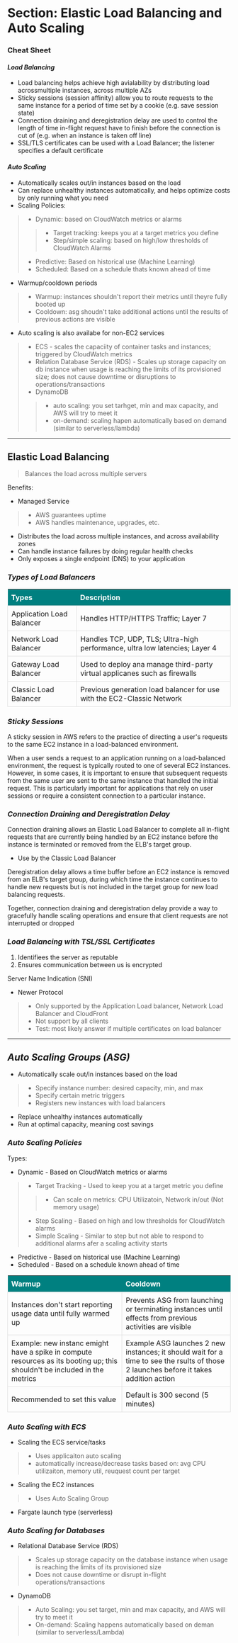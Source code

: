 # **Section: Elastic Load Balancing and Auto Scaling**

### **Cheat Sheet**

#### *Load Balancing*
* Load balancing helps achieve high avialability by distributing load acrossmultiple instances, across multiple AZs
* Sticky sessions (session affinity) allow you to route requests to the same instance for a period of time set by a cookie (e.g. save session state)
* Connection draining and deregistration delay are used to control the length of time in-flight request have to finish before the connection is cut of (e.g. when an instance is taken off line)
* SSL/TLS certificates can be used with a Load Balancer; the listener specifies a default certificate

#### *Auto Scaling*
* Automatically scales out/in instances based on the load
* Can replace unhealthy instances automatically, and helps optimize costs by only running what you need
* Scaling Policies:
> * Dynamic: based on CloudWatch metrics or alarms
>> * Target tracking: keeps you at a target metrics you define
>> * Step/simple scaling: based on high/low thresholds of CloudWatch Alarms
> * Predictive: Based on historical use (Machine Learning)
> * Scheduled: Based on a schedule thats known ahead of time
* Warmup/cooldown periods
> * Warmup: instances shouldn't report their metrics until theyre fully booted up
> * Cooldown: asg shoudn't take additional actions until the results of previous actions are visible
* Auto scaling is also availabe for non-EC2 services
> * ECS - scales the capaciity of container tasks and instances; triggered by CloudWatch metrics
> * Relation Database Service (RDS) - Scales up storage capacity on db instance when usage is reaching the limits of its provisioned size; does not cause downtime or disruptions to operations/transactions
> * DynamoDB
>> * auto scaling: you set tarhget, min and max capacity, and AWS will try to meet it
>> * on-demand: scaling hapen automatically based on demand (similar to serverless/lambda)

----

## **Elastic Load Balancing**

> Balances the load across multiple servers

Benefits:
* Managed Service
> * AWS guarantees uptime
> * AWS handles maintenance, upgrades, etc.
* Distributes the load across multiple instances, and across availability zones
* Can handle instance failures by doing regular health checks
* Only exposes a single endpoint (DNS) to your application

### *Types of Load Balancers*
| Types | Description |
| ----- | --- |
| Application Load Balancer | Handles HTTP/HTTPS Traffic; Layer 7 |
| Network Load Balancer | Handles TCP, UDP, TLS; Ultra-high performance, ultra low latencies; Layer 4 |
| Gateway Load Balancer | Used to deploy ana manage third-party virtual applicanes such as firewalls |
| Classic Load Balancer | Previous generation load balancer for use with the EC2-Classic Network |


### *Sticky Sessions*

A sticky session in AWS refers to the practice of directing a user's requests to the same EC2 instance in a load-balanced environment.

When a user sends a request to an application running on a load-balanced environment, the request is typically routed to one of several EC2 instances. However, in some cases, it is important to ensure that subsequent requests from the same user are sent to the same instance that handled the initial request. This is particularly important for applications that rely on user sessions or require a consistent connection to a particular instance.

### *Connection Draining and Deregistration Delay*

Connection draining allows an Elastic Load Balancer to complete all in-flight requests that are currently being handled by an EC2 instance before the instance is terminated or removed from the ELB's target group.
* Use by the Classic Load Balancer

Deregistration delay allows a time buffer before an EC2 instance is removed from an ELB's target group, during which time the instance continues to handle new requests but is not included in the target group for new load balancing requests.

Together, connection draining and deregistration delay provide a way to gracefully handle scaling operations and ensure that client requests are not interrupted or dropped


### *Load Balancing with TSL/SSL Certificates*

1. Identifiees the server as reputable
2. Ensures communication between us is encrypted

Server Name Indication (SNI)
* Newer Protocol
> * Only supported by the Application Load balancer, Network Load Balancer and CloudFront
> * Not support by all clients
> * Test: most likely answer if multiple certificates on load balancer

---

## *Auto Scaling Groups (ASG)*

* Automatically scale out/in instances based on the load
> * Specify instance number: desired capacity, min, and max
> * Specify certain metric triggers
> * Registers new instances with load balancers
* Replace unhealthy instances automatically
* Run at optimal capacity, meaning cost savings

### *Auto Scaling Policies*

Types:
* Dynamic - Based on CloudWatch metrics or alarms
> * Target Tracking - Used to keep you at a target metric you define
>> * Can scale on metrics: CPU Utilizatoin, Network in/out (Not memory usage)
> * Step Scaling - Based on high and low thresholds for CloudWatch alarms
> * Simple Scaling - Similar to step but not able to respond to additional alarms afer a scaling activity starts
* Predictive - Based on historical use (Machine Learning)
* Scheduled - Based on a schedule known ahead of time

| Warmup | Cooldown |
| ---- | -----|
| Instances don't start reporting usage data until fully warmed up | Prevents ASG from launching or terminating instances until effects from previous activities are visible |
| Example: new instanc emight have a spike in compute resources as its booting up; this shouldn't be included in the metrics | Example ASG launches 2 new instances; it should wait for a time to see the rsults of those 2 launches before it takes addition action |
| Recommended to set this value | Default is 300 second (5 minutes) |

### *Auto Scaling with ECS*

* Scaling the ECS service/tasks
> * Uses applicaiton auto scaling
> * automatically increase/decrease tasks based on: avg CPU utilizaiton, memory util, reuquest count per target
* Scaling the EC2 instances
> * Uses Auto Scaling Group
* Fargate launch type (serverless)

### *Auto Scaling for Databases*

* Relational Database Service (RDS)
> * Scales up storage capacity on the database instance when usage is reaching the limits of its provisioned size
> * Does not cause downtime or disrupt in-flight operations/transactions
* DynamoDB
> * Auto Scaling: you set target, min and max capacity, and AWS will try to meet it
> * On-demand: Scaling happens automatically based on deman (similar to serverless/Lambda)

<style>
table {
  border-collapse: collapse;
  width: 100%;
}

th, td {
  text-align: left;
  padding: 8px;
}

th {
  background-color: #008080;
  color: white;
}

td {
  border: 1px solid #ddd;
}
</style>